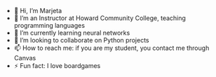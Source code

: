 - 👋 Hi, I’m Marjeta
- 👀 I’m an Instructor at Howard Community College, teaching programming languages
- 🌱 I’m currently learning neural networks
- 💞️ I’m looking to collaborate on Python projects
- 📫 How to reach me: if you are my student, you contact me through Canvas
- ⚡ Fun fact: I love boardgames

<!---
mchowcc/mchowcc is a ✨ special ✨ repository because its `README.md` (this file) appears on your GitHub profile.
You can click the Preview link to take a look at your changes.
--->
